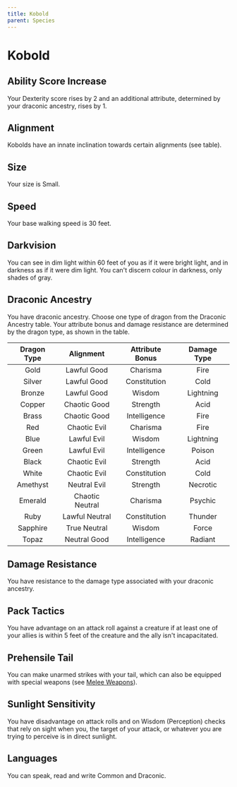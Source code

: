 ```yaml
---
title: Kobold
parent: Species
---
```


# Kobold

## Ability Score Increase
Your Dexterity score rises by 2 and an additional attribute, determined by your draconic ancestry, rises by 1.

## Alignment
Kobolds have an innate inclination towards certain alignments (see table).

## Size
Your size is Small.

## Speed
Your base walking speed is 30 feet.

## Darkvision
You can see in dim light within 60 feet of you as if it were bright light, and in darkness as if it were dim light. You can't discern colour in darkness, only shades of gray.

## Draconic Ancestry
You have draconic ancestry. Choose one type of dragon from the Draconic Ancestry table. Your attribute bonus and damage resistance are determined by the dragon type, as shown in the table.

| Dragon Type | Alignment | Attribute Bonus | Damage Type |
|:-----------:|:---------:|:---------------:|:-----------:|
| Gold | Lawful Good | Charisma | Fire |
| Silver | Lawful Good | Constitution | Cold |
| Bronze | Lawful Good | Wisdom | Lightning |
| Copper | Chaotic Good | Strength | Acid |
| Brass | Chaotic Good | Intelligence | Fire |
| Red | Chaotic Evil | Charisma | Fire |
| Blue | Lawful Evil | Wisdom | Lightning |
| Green | Lawful Evil | Intelligence | Poison |
| Black | Chaotic Evil | Strength | Acid |
| White | Chaotic Evil | Constitution | Cold |
| Amethyst | Neutral Evil | Strength | Necrotic |
| Emerald | Chaotic Neutral | Charisma | Psychic |
| Ruby | Lawful Neutral | Constitution | Thunder |
| Sapphire | True Neutral | Wisdom | Force |
| Topaz | Neutral Good | Intelligence | Radiant |

## Damage Resistance
You have resistance to the damage type associated with your draconic ancestry.

## Pack Tactics
You have advantage on an attack roll against a creature if at least one of your allies is within 5 feet of the creature and the ally isn't incapacitated.

## Prehensile Tail
You can make unarmed strikes with your tail, which can also be equipped with special weapons (see [Melee Weapons](http://stormchaserroleplaying.com/stormchaserRPG/Equipment/Weapons/MeleeWeaponTables/)).

## Sunlight Sensitivity
You have disadvantage on attack rolls and on Wisdom (Perception) checks that rely on sight when you, the target of your attack, or whatever you are trying to perceive is in direct sunlight.

## Languages
You can speak, read and write Common and Draconic.

